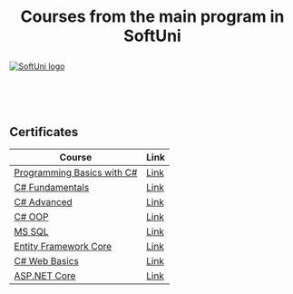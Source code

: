 # <p align="center"> Courses from the main program in SoftUni <p>

<a href="https://softuni.bg/trainings/courses" rel="Courses">  ![SoftUni logo][logo] <a/>

[logo]: http://innovationstarterbox.bg/wp-content/uploads/2016/05/Softuni_logo_trasparent.png "Logo Title Text 2"

<br/>
<br/>
<br/>

<h2> Certificates </h2>

|**Course**|**Link**| 
|---|---|
|<a href="https://softuni.bg/trainings/3038/programming-basics-with-c-sharp-july-2020" > Programming Basics with C# </a> | <a href="https://softuni.bg/certificates/details/88222/47b6a368"> Link</a> |
|<a href="https://softuni.bg/trainings/3135/csharp-fundamentals-september-2020"> C# Fundamentals  </a>| <a href="https://softuni.bg/certificates/details/96442/56ed7015"> Link</a> |
|<a href="https://softuni.bg/trainings/3210/csharp-advanced-january-2021"> C# Advanced  </a>| <a href="https://softuni.bg/certificates/details/98123/6f08959f"> Link</a> |
|<a href="https://softuni.bg/trainings/3214/csharp-oop-february-2021"> C# OOP  </a>| <a href="https://softuni.bg/certificates/details/104263/ef7cc8e3"> Link</a> |
|<a href="https://softuni.bg/trainings/3531/ms-sql-september-2021/internal"> MS SQL  </a>| <a href="https://softuni.bg/certificates/details/114050/dddc1aeb"> Link</a> |
|<a href="https://softuni.bg/trainings/3492/entity-framework-core-october-2021"> Entity Framework Core  </a>| <a href="https://softuni.bg/certificates/details/119142/ed4eb177"> Link</a> |
|<a href="https://softuni.bg/trainings/3593/csharp-web-basics-basics-january-2022"> C# Web Basics  </a>| <a href="https://softuni.bg/certificates/details/126349/c5299c3a"> Link</a> |
|<a href="https://softuni.bg/trainings/3601/asp-dot-net-core-february-2022"> ASP.NET Core  </a>| <a href="https://softuni.bg/certificates/details/132690/a8a46be3"> Link</a> |

